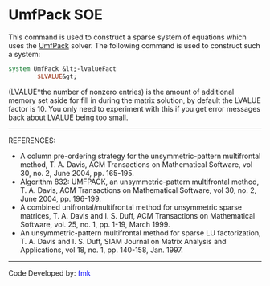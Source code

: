 # UmfPack SOE

<p>This command is used to construct a sparse system of equations which
uses the <a
href="http://www.cise.ufl.edu/research/sparse/umfpack/">UmfPack</a>
solver. The following command is used to construct such a system:</p>

```tcl
system UmfPack &lt;-lvalueFact
        $LVALUE&gt;
```
<p>(LVALUE*the number of nonzero entries) is the amount of additional
memory set aside for fill in during the matrix solution, by default the
LVALUE factor is 10. You only need to experiment with this if you get
error messages back about LVALUE being too small.</p>
<hr />
<p>REFERENCES:</p>
<ul>
<li>A column pre-ordering strategy for the unsymmetric-pattern
multifrontal method, T. A. Davis, ACM Transactions on Mathematical
Software, vol 30, no. 2, June 2004, pp. 165-195.</li>
<li>Algorithm 832: UMFPACK, an unsymmetric-pattern multifrontal method,
T. A. Davis, ACM Transactions on Mathematical Software, vol 30, no. 2,
June 2004, pp. 196-199.</li>
<li>A combined unifrontal/multifrontal method for unsymmetric sparse
matrices, T. A. Davis and I. S. Duff, ACM Transactions on Mathematical
Software, vol. 25, no. 1, pp. 1-19, March 1999.</li>
<li>An unsymmetric-pattern multifrontal method for sparse LU
factorization, T. A. Davis and I. S. Duff, SIAM Journal on Matrix
Analysis and Applications, vol 18, no. 1, pp. 140-158, Jan. 1997.</li>
</ul>
<hr />
<p>Code Developed by: <span style="color:blue"> fmk
</span></p>
